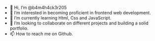 - 👋 Hi, I’m @b4m4h4ck3r205
- 👀 I’m interested in becoming proficient in frontend web development. 
- 🌱 I’m currently learning Html, Css and JavaScript.
- 💞️ I’m looking to collaborate on different projects and building a solid portfolio.
- 📫 How to reach me on Github.

<!---
b4m4h4ck3r205/b4m4h4ck3r205 is a ✨ special ✨ repository because its `README.md` (this file) appears on your GitHub profile.
You can click the Preview link to take a look at your changes.
--->
